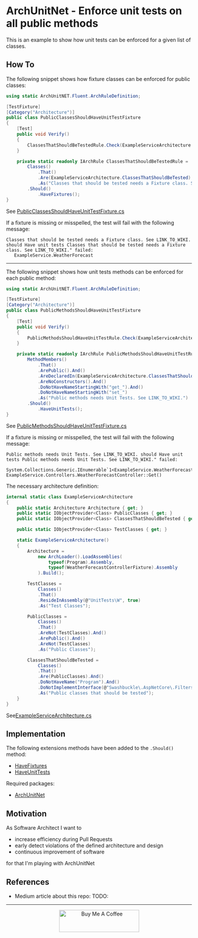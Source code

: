 # ArchUnitNet - Enforce unit tests on all public methods
This is an example to show how unit tests can be enforced for a given list of classes.

## How To
The following snippet shows how fixture classes can be enforced for public classes:
```csharp
using static ArchUnitNET.Fluent.ArchRuleDefinition;

[TestFixture]
[Category("Architecture")]
public class PublicClassesShouldHaveUnitTestFixture
{
    [Test]
    public void Verify()
    {
        ClassesThatShouldBeTestedRule.Check(ExampleServiceArchitecture.Architecture);
    }

    private static readonly IArchRule ClassesThatShouldBeTestedRule =
        Classes()
            .That()
            .Are(ExampleServiceArchitecture.ClassesThatShouldBeTested)
            .As("Classes that should be tested needs a Fixture class. See LINK_TO_WIKI.")
        .Should()
            .HaveFixtures();
}
```
See [PublicClassesShouldHaveUnitTestFixture.cs](https://github.com/medoni/ArchUnitNet-CheckPublicMethodshaveUnitTests/blob/main/src/Architecture/ExampleService.ArchitectureTests/UnitTests/PublicClassesShouldHaveUnitTestFixture.cs)

If a fixture is missing or misspelled, the test will fail with the following message:
```
Classes that should be tested needs a Fixture class. See LINK_TO_WIKI. should Have unit tests Classes that should be tested needs a Fixture class. See LINK_TO_WIKI." failed:
   ExampleService.WeatherForecast
```

---

The following snippet shows how unit tests methods can be enforced for each public method:
```csharp
using static ArchUnitNET.Fluent.ArchRuleDefinition;

[TestFixture]
[Category("Architecture")]
public class PublicMethodsShouldHaveUnitTestFixture
{
    [Test]
    public void Verify()
    {
        PublicMethodsShouldHaveUnitTestRule.Check(ExampleServiceArchitecture.Architecture);
    }

    private static readonly IArchRule PublicMethodsShouldHaveUnitTestRule =
        MethodMembers()
            .That()
            .ArePublic().And()
            .AreDeclaredIn(ExampleServiceArchitecture.ClassesThatShouldBeTested).And()
            .AreNoConstructors().And()
            .DoNotHaveNameStartingWith("get_").And()
            .DoNotHaveNameStartingWith("set_")
            .As("Public methods needs Unit Tests. See LINK_TO_WIKI.")
        .Should()
            .HaveUnitTests();
}
```
See [PublicMethodsShouldHaveUnitTestFixture.cs](https://github.com/medoni/ArchUnitNet-CheckPublicMethodshaveUnitTests/blob/main/src/Architecture/ExampleService.ArchitectureTests/UnitTests/PublicMethodsShouldHaveUnitTestFixture.cs)

If a fixture is missing or misspelled, the test will fail with the following message:
```
Public methods needs Unit Tests. See LINK_TO_WIKI. should Have unit tests Public methods needs Unit Tests. See LINK_TO_WIKI." failed:
   System.Collections.Generic.IEnumerable`1<ExampleService.WeatherForecast> ExampleService.Controllers.WeatherForecastController::Get()
```

The necessary architecture definition:
```csharp
internal static class ExampleServiceArchitecture
{
    public static Architecture Architecture { get; }
    public static IObjectProvider<Class> PublicClasses { get; }
    public static IObjectProvider<Class> ClassesThatShouldBeTested { get; }

    public static IObjectProvider<Class> TestClasses { get; }

    static ExampleServiceArchitecture()
    {
        Architecture =
            new ArchLoader().LoadAssemblies(
                typeof(Program).Assembly,
                typeof(WeatherForecastControllerFixture).Assembly
            ).Build();

        TestClasses =
            Classes()
            .That()
            .ResideInAssembly(@"UnitTests\W", true)
            .As("Test Classes");

        PublicClasses =
            Classes()
            .That()
            .AreNot(TestClasses).And()
            .ArePublic().And()
            .AreNot(TestClasses)
            .As("Public Classes");

        ClassesThatShouldBeTested =
            Classes()
            .That()
            .Are(PublicClasses).And()
            .DoNotHaveName("Program").And()
            .DoNotImplementInterface(@"Swashbuckle\.AspNetCore\.Filters\.IExamplesProvider\W", true)
            .As("Public classes that should be tested");
    }
}
```
See[ExampleServiceArchitecture.cs](https://github.com/medoni/ArchUnitNet-CheckPublicMethodshaveUnitTests/blob/main/src/Architecture/ExampleService.ArchitectureTests/ExampleServiceArchitecture.cs)

## Implementation
The following extensions methods have been added to the `.Should()` method:
- [HaveFixtures](https://github.com/medoni/ArchUnitNet-CheckPublicMethodshaveUnitTests/blob/main/src/Architecture/ArchUnitNetHelpers/HaveFixtureExtensionMethods.cs#L13)
- [HaveUnitTests](https://github.com/medoni/ArchUnitNet-CheckPublicMethodshaveUnitTests/blob/main/src/Architecture/ArchUnitNetHelpers/HaveUnitTestExtensionMethods.cs#L15)

Required packages:
- [ArchUnitNet](https://github.com/TNG/ArchUnitNET)

## Motivation
As Software Architect I want to
- increase efficiency during Pull Requests
- early detect violations of the defined architecture and design
- continuous improvement of software

for that I'm playing with ArchUnitNet

## References
- Medium article about this repo: TODO:

---
<div align="center">
    <a href="https://www.buymeacoffee.com/medoni" target="_blank"><img src="https://cdn.buymeacoffee.com/buttons/v2/default-yellow.png" alt="Buy Me A Coffee" style="height: 60px !important;width: 217px !important;" ></a>
</div>

